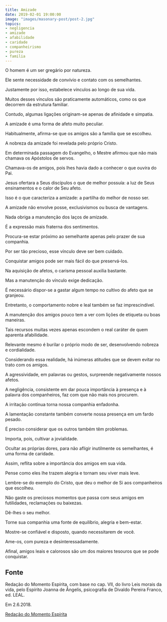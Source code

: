 ```yaml
---
title: Amizade
date: 2019-02-01 19:00:00
image: "images/masonary-post/post-2.jpg"
topics: 
- negligencia
- amizade
- afabilidade
- caridade
- companheirismo
- pureza
- familia
---
```



O homem é um ser gregário por natureza.

Ele sente necessidade de convívio e contato com os semelhantes.

Justamente por isso, estabelece vínculos ao longo de sua vida.

Muitos desses vínculos são praticamente automáticos, como os que decorrem da
estrutura familiar.

Contudo, algumas ligações originam-se apenas de afinidade e simpatia.

A amizade é uma forma de afeto muito peculiar.

Habitualmente, afirma-se que os amigos são a família que se escolheu.

A nobreza da amizade foi revelada pelo próprio Cristo.

Em determinada passagem do Evangelho, o Mestre afirmou que não mais chamava os
Apóstolos de servos.

Chamava-os de amigos, pois lhes havia dado a conhecer o que ouvira do Pai.

Jesus ofertara a Seus discípulos o que de melhor possuía: a luz de Seus
ensinamentos e o calor de Seu afeto.

Isso é o que caracteriza a amizade: a partilha do melhor de nosso ser.

A amizade não envolve posse, exclusivismos ou busca de vantagens.

Nada obriga a manutenção dos laços de amizade.

É a expressão mais fraterna dos sentimentos.

Procura-se estar próximo ao semelhante apenas pelo prazer de sua companhia.

Por ser tão precioso, esse vínculo deve ser bem cuidado.

Conquistar amigos pode ser mais fácil do que preservá-los.

Na aquisição de afetos, o carisma pessoal auxilia bastante.

Mas a manutenção do vínculo exige dedicação.

É necessário dispor-se a gastar algum tempo no cultivo do afeto que se
granjeou.

Entretanto, o comportamento nobre e leal também se faz imprescindível.

A manutenção dos amigos pouco tem a ver com lições de etiqueta ou boas
maneiras.

Tais recursos muitas vezes apenas escondem o real caráter de quem aparenta
afabilidade.

Relevante mesmo é burilar o próprio modo de ser, desenvolvendo nobreza e
cordialidade.

Considerando essa realidade, há inúmeras atitudes que se devem evitar no trato
com os amigos.

A agressividade, em palavras ou gestos, surpreende negativamente nossos afetos.

A negligência, consistente em dar pouca importância à presença e à palavra dos
companheiros, faz com que não mais nos procurem.

A irritação contínua torna nossa companhia enfadonha.

A lamentação constante também converte nossa presença em um fardo pesado.

É preciso considerar que os outros também têm problemas.

Importa, pois, cultivar a jovialidade.

Ocultar as próprias dores, para não afligir inutilmente os semelhantes, é uma
forma de caridade.

Assim, reflita sobre a importância dos amigos em sua vida.

Pense como eles lhe trazem alegria e tornam seu viver mais leve.

Lembre-se do exemplo do Cristo, que deu o melhor de Si aos companheiros que
escolheu.

Não gaste os preciosos momentos que passa com seus amigos em futilidades,
reclamações ou baixezas.

Dê-lhes o seu melhor.

Torne sua companhia uma fonte de equilíbrio, alegria e bem-estar.

Mostre-se confiável e disposto, quando necessitarem de você.

Ame-os, com pureza e desinteressadamente.

Afinal, amigos leais e calorosos são um dos maiores tesouros que se pode
conquistar.

## Fonte
Redação do Momento Espírita, com base no cap. VII, do livro
Leis morais da vida, pelo Espírito Joanna de Ângelis,
psicografia de Divaldo Pereira Franco, ed. LEAL.

Em 2.6.2018. 


[Redação do Momento Espírita](http://momento.com.br/pt/ler_texto.php?id=5452)
